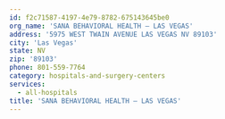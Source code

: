 ```yaml
---
id: f2c71587-4197-4e79-8782-675143645be0
org_name: 'SANA BEHAVIORAL HEALTH – LAS VEGAS'
address: '5975 WEST TWAIN AVENUE LAS VEGAS NV 89103'
city: 'Las Vegas'
state: NV
zip: '89103'
phone: 801-559-7764
category: hospitals-and-surgery-centers
services:
  - all-hospitals
title: 'SANA BEHAVIORAL HEALTH – LAS VEGAS'
---
```

